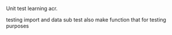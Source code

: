 Unit test learning acr.

testing import and data sub test also make function that for testing purposes
